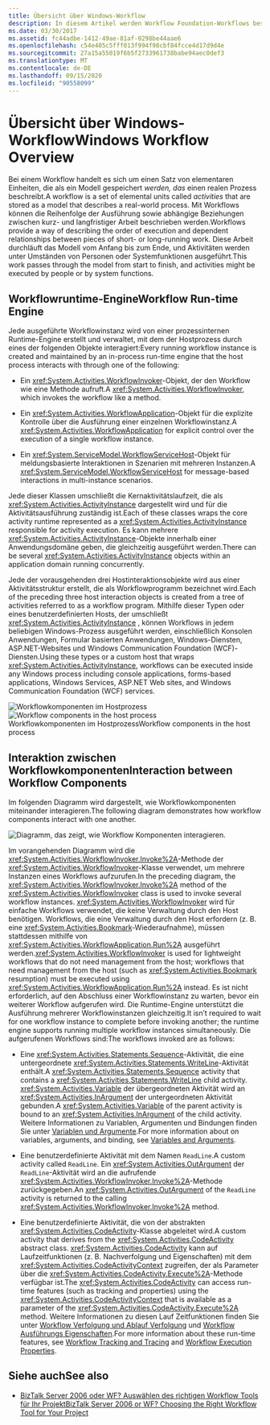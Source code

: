 ```yaml
---
title: Übersicht über Windows-Workflow
description: In diesem Artikel werden Workflow Foundation-Workflows beschrieben, bei denen es sich um Modelle handelt, die reale Prozesse beschreiben.
ms.date: 03/30/2017
ms.assetid: fc44adbe-1412-49ae-81af-0298be44aae6
ms.openlocfilehash: c54e405c5fff013f994f98cbf84fcce4d17d9d4e
ms.sourcegitcommit: 27a15a55019f6b5f2733961738babe94aec0def3
ms.translationtype: MT
ms.contentlocale: de-DE
ms.lasthandoff: 09/15/2020
ms.locfileid: "90558099"
---
```

# <a name="windows-workflow-overview"></a><span data-ttu-id="e1995-103">Übersicht über Windows-Workflow</span><span class="sxs-lookup"><span data-stu-id="e1995-103">Windows Workflow Overview</span></span>
<span data-ttu-id="e1995-104">Bei einem Workflow handelt es sich um einen Satz von elementaren Einheiten, die als ein Modell gespeichert *werden, das* einen realen Prozess beschreibt.</span><span class="sxs-lookup"><span data-stu-id="e1995-104">A workflow is a set of elemental units called *activities* that are stored as a model that describes a real-world process.</span></span> <span data-ttu-id="e1995-105">Mit Workflows können die Reihenfolge der Ausführung sowie abhängige Beziehungen zwischen kurz- und langfristiger Arbeit beschrieben werden.</span><span class="sxs-lookup"><span data-stu-id="e1995-105">Workflows provide a way of describing the order of execution and dependent relationships between pieces of short- or long-running work.</span></span> <span data-ttu-id="e1995-106">Diese Arbeit durchläuft das Modell vom Anfang bis zum Ende, und Aktivitäten werden unter Umständen von Personen oder Systemfunktionen ausgeführt.</span><span class="sxs-lookup"><span data-stu-id="e1995-106">This work passes through the model from start to finish, and activities might be executed by people or by system functions.</span></span>  
  
## <a name="workflow-run-time-engine"></a><span data-ttu-id="e1995-107">Workflowruntime-Engine</span><span class="sxs-lookup"><span data-stu-id="e1995-107">Workflow Run-time Engine</span></span>  
 <span data-ttu-id="e1995-108">Jede ausgeführte Workflowinstanz wird von einer prozessinternen Runtime-Engine erstellt und verwaltet, mit dem der Hostprozess durch eines der folgenden Objekte interagiert:</span><span class="sxs-lookup"><span data-stu-id="e1995-108">Every running workflow instance is created and maintained by an in-process run-time engine that the host process interacts with through one of the following:</span></span>  
  
- <span data-ttu-id="e1995-109">Ein <xref:System.Activities.WorkflowInvoker>-Objekt, der den Workflow wie eine Methode aufruft.</span><span class="sxs-lookup"><span data-stu-id="e1995-109">A <xref:System.Activities.WorkflowInvoker>, which invokes the workflow like a method.</span></span>  
  
- <span data-ttu-id="e1995-110">Ein <xref:System.Activities.WorkflowApplication>-Objekt für die explizite Kontrolle über die Ausführung einer einzelnen Workflowinstanz.</span><span class="sxs-lookup"><span data-stu-id="e1995-110">A <xref:System.Activities.WorkflowApplication> for explicit control over the execution of a single workflow instance.</span></span>  
  
- <span data-ttu-id="e1995-111">Ein <xref:System.ServiceModel.WorkflowServiceHost>-Objekt für meldungsbasierte Interaktionen in Szenarien mit mehreren Instanzen.</span><span class="sxs-lookup"><span data-stu-id="e1995-111">A <xref:System.ServiceModel.WorkflowServiceHost> for message-based interactions in multi-instance scenarios.</span></span>  
  
 <span data-ttu-id="e1995-112">Jede dieser Klassen umschließt die Kernaktivitätslaufzeit, die als <xref:System.Activities.ActivityInstance> dargestellt wird und für die Aktivitätsausführung zuständig ist.</span><span class="sxs-lookup"><span data-stu-id="e1995-112">Each of these classes wraps the core activity runtime represented as a <xref:System.Activities.ActivityInstance> responsible for activity execution.</span></span> <span data-ttu-id="e1995-113">Es kann mehrere <xref:System.Activities.ActivityInstance>-Objekte innerhalb einer Anwendungsdomäne geben, die gleichzeitig ausgeführt werden.</span><span class="sxs-lookup"><span data-stu-id="e1995-113">There can be several <xref:System.Activities.ActivityInstance> objects within an application domain running concurrently.</span></span>  
  
 <span data-ttu-id="e1995-114">Jede der vorausgehenden drei Hostinteraktionsobjekte wird aus einer Aktivitätsstruktur erstellt, die als Workflowprogramm bezeichnet wird.</span><span class="sxs-lookup"><span data-stu-id="e1995-114">Each of the preceding three host interaction objects is created from a tree of activities referred to as a workflow program.</span></span> <span data-ttu-id="e1995-115">Mithilfe dieser Typen oder eines benutzerdefinierten Hosts, der umschließt <xref:System.Activities.ActivityInstance> , können Workflows in jedem beliebigen Windows-Prozess ausgeführt werden, einschließlich Konsolen Anwendungen, Formular basierten Anwendungen, Windows-Diensten, ASP.NET-Websites und Windows Communication Foundation (WCF)-Diensten.</span><span class="sxs-lookup"><span data-stu-id="e1995-115">Using these types or a custom host that wraps <xref:System.Activities.ActivityInstance>, workflows can be executed inside any Windows process including console applications, forms-based applications, Windows Services, ASP.NET Web sites, and Windows Communication Foundation (WCF) services.</span></span>  
  
 <span data-ttu-id="e1995-116">![Workflowkomponenten im Hostprozess](./media/44c79d1d-178b-4487-87ed-3e33015a3842.gif "44c79d1d-178b-4487-87ed-3e33015a3842")</span><span class="sxs-lookup"><span data-stu-id="e1995-116">![Workflow components in the host process](./media/44c79d1d-178b-4487-87ed-3e33015a3842.gif "44c79d1d-178b-4487-87ed-3e33015a3842")</span></span>  
<span data-ttu-id="e1995-117">Workflowkomponenten im Hostprozess</span><span class="sxs-lookup"><span data-stu-id="e1995-117">Workflow components in the host process</span></span>  
  
## <a name="interaction-between-workflow-components"></a><span data-ttu-id="e1995-118">Interaktion zwischen Workflowkomponenten</span><span class="sxs-lookup"><span data-stu-id="e1995-118">Interaction between Workflow Components</span></span>  
 <span data-ttu-id="e1995-119">Im folgenden Diagramm wird dargestellt, wie Workflowkomponenten miteinander interagieren.</span><span class="sxs-lookup"><span data-stu-id="e1995-119">The following diagram demonstrates how workflow components interact with one another.</span></span>  
  
 ![Diagramm, das zeigt, wie Workflow Komponenten interagieren.](./media/overview/workflow-component-interatction.gif)  
  
 <span data-ttu-id="e1995-121">Im vorangehenden Diagramm wird die <xref:System.Activities.WorkflowInvoker.Invoke%2A>-Methode der <xref:System.Activities.WorkflowInvoker>-Klasse verwendet, um mehrere Instanzen eines Workflows aufzurufen.</span><span class="sxs-lookup"><span data-stu-id="e1995-121">In the preceding diagram, the <xref:System.Activities.WorkflowInvoker.Invoke%2A> method of the <xref:System.Activities.WorkflowInvoker> class is used to invoke several workflow instances.</span></span> <span data-ttu-id="e1995-122"><xref:System.Activities.WorkflowInvoker> wird für einfache Workflows verwendet, die keine Verwaltung durch den Host benötigen. Workflows, die eine Verwaltung durch den Host erfordern (z. B. eine <xref:System.Activities.Bookmark>-Wiederaufnahme), müssen stattdessen mithilfe von <xref:System.Activities.WorkflowApplication.Run%2A> ausgeführt werden.</span><span class="sxs-lookup"><span data-stu-id="e1995-122"><xref:System.Activities.WorkflowInvoker> is used for lightweight workflows that do not need management from the host; workflows that need management from the host (such as <xref:System.Activities.Bookmark> resumption) must be executed using <xref:System.Activities.WorkflowApplication.Run%2A> instead.</span></span> <span data-ttu-id="e1995-123">Es ist nicht erforderlich, auf den Abschluss einer Workflowinstanz zu warten, bevor ein weiterer Workflow aufgerufen wird. Die Runtime-Engine unterstützt die Ausführung mehrerer Workflowinstanzen gleichzeitig.</span><span class="sxs-lookup"><span data-stu-id="e1995-123">It isn’t required to wait for one workflow instance to complete before invoking another; the runtime engine supports running multiple workflow instances simultaneously.</span></span>  <span data-ttu-id="e1995-124">Die aufgerufenen Workflows sind:</span><span class="sxs-lookup"><span data-stu-id="e1995-124">The workflows invoked are as follows:</span></span>  
  
- <span data-ttu-id="e1995-125">Eine <xref:System.Activities.Statements.Sequence>-Aktivität, die eine untergeordnete <xref:System.Activities.Statements.WriteLine>-Aktivität enthält.</span><span class="sxs-lookup"><span data-stu-id="e1995-125">A <xref:System.Activities.Statements.Sequence> activity that contains a <xref:System.Activities.Statements.WriteLine> child activity.</span></span> <span data-ttu-id="e1995-126"><xref:System.Activities.Variable> der übergeordneten Aktivität wird an <xref:System.Activities.InArgument> der untergeordneten Aktivität gebunden.</span><span class="sxs-lookup"><span data-stu-id="e1995-126">A <xref:System.Activities.Variable> of the parent activity is bound to an <xref:System.Activities.InArgument> of the child activity.</span></span> <span data-ttu-id="e1995-127">Weitere Informationen zu Variablen, Argumenten und Bindungen finden Sie unter [Variablen und Argumente](variables-and-arguments.md).</span><span class="sxs-lookup"><span data-stu-id="e1995-127">For more information about on variables, arguments, and binding, see [Variables and Arguments](variables-and-arguments.md).</span></span>  
  
- <span data-ttu-id="e1995-128">Eine benutzerdefinierte Aktivität mit dem Namen `ReadLine`.</span><span class="sxs-lookup"><span data-stu-id="e1995-128">A custom activity called `ReadLine`.</span></span> <span data-ttu-id="e1995-129">Ein <xref:System.Activities.OutArgument> der `ReadLine`-Aktivität wird an die aufrufende <xref:System.Activities.WorkflowInvoker.Invoke%2A>-Methode zurückgegeben.</span><span class="sxs-lookup"><span data-stu-id="e1995-129">An <xref:System.Activities.OutArgument> of the `ReadLine` activity is returned to the calling <xref:System.Activities.WorkflowInvoker.Invoke%2A> method.</span></span>  
  
- <span data-ttu-id="e1995-130">Eine benutzerdefinierte Aktivität, die von der abstrakten <xref:System.Activities.CodeActivity>-Klasse abgeleitet wird.</span><span class="sxs-lookup"><span data-stu-id="e1995-130">A custom activity that derives from the <xref:System.Activities.CodeActivity> abstract class.</span></span> <span data-ttu-id="e1995-131"><xref:System.Activities.CodeActivity> kann auf Laufzeitfunktionen (z. B. Nachverfolgung und Eigenschaften) mit dem <xref:System.Activities.CodeActivityContext> zugreifen, der als Parameter über die <xref:System.Activities.CodeActivity.Execute%2A>-Methode verfügbar ist.</span><span class="sxs-lookup"><span data-stu-id="e1995-131">The <xref:System.Activities.CodeActivity> can access run-time features (such as tracking and properties) using the <xref:System.Activities.CodeActivityContext> that is available as a parameter of the <xref:System.Activities.CodeActivity.Execute%2A> method.</span></span> <span data-ttu-id="e1995-132">Weitere Informationen zu diesen Lauf Zeitfunktionen finden Sie unter [Workflow Verfolgung und Ablauf Verfolgung](workflow-tracking-and-tracing.md) und [Workflow Ausführungs Eigenschaften](workflow-execution-properties.md).</span><span class="sxs-lookup"><span data-stu-id="e1995-132">For more information about these run-time features, see [Workflow Tracking and Tracing](workflow-tracking-and-tracing.md) and [Workflow Execution Properties](workflow-execution-properties.md).</span></span>  
  
## <a name="see-also"></a><span data-ttu-id="e1995-133">Siehe auch</span><span class="sxs-lookup"><span data-stu-id="e1995-133">See also</span></span>

- <span data-ttu-id="e1995-134">[BizTalk Server 2006 oder WF? Auswählen des richtigen Workflow Tools für Ihr Projekt](/previous-versions/dotnet/articles/cc303238(v=msdn.10))</span><span class="sxs-lookup"><span data-stu-id="e1995-134">[BizTalk Server 2006 or WF? Choosing the Right Workflow Tool for Your Project](/previous-versions/dotnet/articles/cc303238(v=msdn.10))</span></span>
